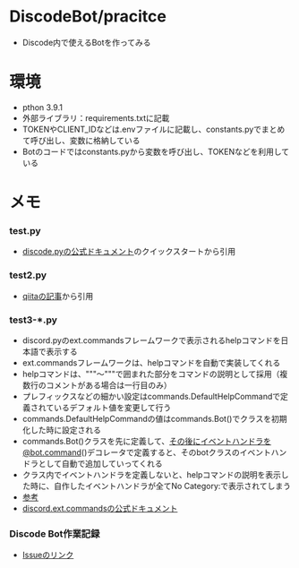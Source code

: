# DiscodeBot/pracitce

- Discode内で使えるBotを作ってみる

# 環境

- pthon 3.9.1
- 外部ライブラリ：requirements.txtに記載
- TOKENやCLIENT_IDなどは.envファイルに記載し、constants.pyでまとめて呼び出し、変数に格納している
- Botのコードではconstants.pyから変数を呼び出し、TOKENなどを利用している

# メモ

### test.py
- [discode.pyの公式ドキュメント](https://discordpy.readthedocs.io/en/stable/quickstart.html)のクイックスタートから引用

### test2.py
- [qiitaの記事](https://qiita.com/1ntegrale9/items/9d570ef8175cf178468f)から引用

### test3-*.py
- discord.pyのext.commandsフレームワークで表示されるhelpコマンドを日本語で表示する
- ext.commandsフレームワークは、helpコマンドを自動で実装してくれる
- helpコマンドは、"""～"""で囲まれた部分をコマンドの説明として採用（複数行のコメントがある場合は一行目のみ）
- プレフィックスなどの細かい設定はcommands.DefaultHelpCommandで定義されているデフォルト値を変更して行う
- commands.DefaultHelpCommandの値はcommands.Bot()でクラスを初期化した時に設定される
- commands.Bot()クラスを先に定義して、その後にイベントハンドラを@bot.command()デコレータで定義すると、そのbotクラスのイベントハンドラとして自動で追加していってくれる
- クラス内でイベントハンドラを定義しないと、helpコマンドの説明を表示した時に、自作したイベントハンドラが全てNo Category:で表示されてしまう
- [参考](https://cod-sushi.com/discord-py-help-command-japanese/)
- [discord.ext.commandsの公式ドキュメント](https://discordpy.readthedocs.io/en/stable/ext/commands/commands.html)


### Discode Bot作業記録
- [Issueのリンク](https://github.com/Sota6174/python-practice/issues/30)

